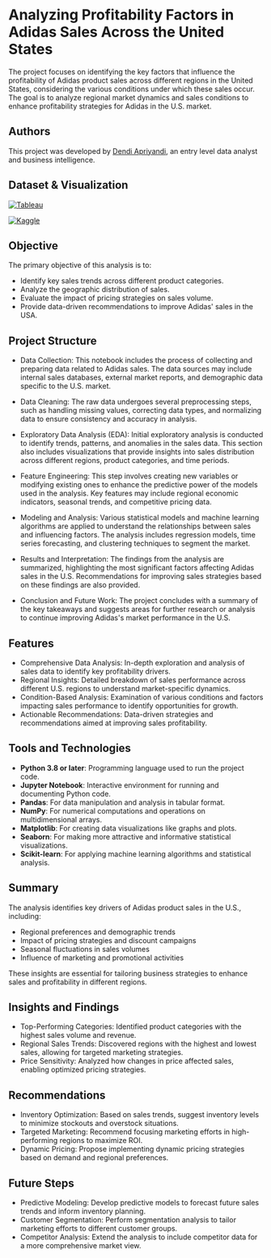 
# Analyzing Profitability Factors in Adidas Sales Across the United States

The project focuses on identifying the key factors that influence the profitability of Adidas product sales across different regions in the United States, considering the various conditions under which these sales occur. The goal is to analyze regional market dynamics and sales conditions to enhance profitability strategies for Adidas in the U.S. market.





## Authors



This project was developed by [Dendi Apriyandi](https://www.linkedin.com/in/dendiapriyandi), an entry level data analyst and business intelligence.
## Dataset & Visualization

[![Tableau](https://img.shields.io/badge/Tableau-E97627?style=for-the-badge&logo=Tableau&logoColor=white)](https://public.tableau.com/app/profile/dendi.apriyandi.suntoro/viz/SalesAnalysisofAdidasProductsinUSA/SalesAnalysisofAdidasProductsinUSA?publish=yes)

[![Kaggle](https://img.shields.io/badge/Kaggle-035a7d?style=for-the-badge&logo=kaggle&logoColor=white)](https://www.kaggle.com/datasets/heemalichaudhari/adidas-sales-dataset)






## Objective

The primary objective of this analysis is to:

- Identify key sales trends across different product categories.
- Analyze the geographic distribution of sales.
- Evaluate the impact of pricing strategies on sales volume.
- Provide data-driven recommendations to improve Adidas' sales in the USA.
## Project Structure

- Data Collection: This notebook includes the process of collecting and preparing data related to Adidas sales. The data sources may include internal sales databases, external market reports, and demographic data specific to the U.S. market.

- Data Cleaning: The raw data undergoes several preprocessing steps, such as handling missing values, correcting data types, and normalizing data to ensure consistency and accuracy in analysis.

- Exploratory Data Analysis (EDA): Initial exploratory analysis is conducted to identify trends, patterns, and anomalies in the sales data. This section also includes visualizations that provide insights into sales distribution across different regions, product categories, and time periods.

- Feature Engineering: This step involves creating new variables or modifying existing ones to enhance the predictive power of the models used in the analysis. Key features may include regional economic indicators, seasonal trends, and competitive pricing data.

- Modeling and Analysis: Various statistical models and machine learning algorithms are applied to understand the relationships between sales and influencing factors. The analysis includes regression models, time series forecasting, and clustering techniques to segment the market.

- Results and Interpretation: The findings from the analysis are summarized, highlighting the most significant factors affecting Adidas sales in the U.S. Recommendations for improving sales strategies based on these findings are also provided.

- Conclusion and Future Work: The project concludes with a summary of the key takeaways and suggests areas for further research or analysis to continue improving Adidas's market performance in the U.S.
## Features

- Comprehensive Data Analysis: In-depth exploration and analysis of sales data to identify key profitability drivers.
- Regional Insights: Detailed breakdown of sales performance across different U.S. regions to understand market-specific dynamics.
- Condition-Based Analysis: Examination of various conditions and factors impacting sales performance to identify opportunities for growth.
- Actionable Recommendations: Data-driven strategies and recommendations aimed at improving sales profitability.


## Tools and Technologies

- **Python 3.8 or later**: Programming language used to run the project code.
- **Jupyter Notebook**: Interactive environment for running and documenting Python code.
- **Pandas**: For data manipulation and analysis in tabular format.
- **NumPy**: For numerical computations and operations on multidimensional arrays.
- **Matplotlib**: For creating data visualizations like graphs and plots.
- **Seaborn**: For making more attractive and informative statistical visualizations.
- **Scikit-learn**: For applying machine learning algorithms and statistical analysis.


## Summary

The analysis identifies key drivers of Adidas product sales in the U.S., including:

- Regional preferences and demographic trends
- Impact of pricing strategies and discount campaigns
- Seasonal fluctuations in sales volumes
- Influence of marketing and promotional activities

These insights are essential for tailoring business strategies to enhance sales and profitability in different regions.
## Insights and Findings

- Top-Performing Categories: Identified product categories with the highest sales volume and revenue.
- Regional Sales Trends: Discovered regions with the highest and lowest sales, allowing for targeted marketing strategies.
- Price Sensitivity: Analyzed how changes in price affected sales, enabling optimized pricing strategies.
## Recommendations

- Inventory Optimization: Based on sales trends, suggest inventory levels to minimize stockouts and overstock situations.
- Targeted Marketing: Recommend focusing marketing efforts in high-performing regions to maximize ROI.
- Dynamic Pricing: Propose implementing dynamic pricing strategies based on demand and regional preferences.
## Future Steps

- Predictive Modeling: Develop predictive models to forecast future sales trends and inform inventory planning.
- Customer Segmentation: Perform segmentation analysis to tailor marketing efforts to different customer groups.
- Competitor Analysis: Extend the analysis to include competitor data for a more comprehensive market view.
